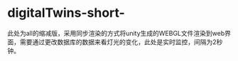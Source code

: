 # digitalTwins-short-
此处为all的缩减版，采用同步渲染的方式将unity生成的WEBGL文件渲染到web界面，需要通过更改数据库的数据来看灯光的变化，此处是实时监控，间隔为2秒钟。
